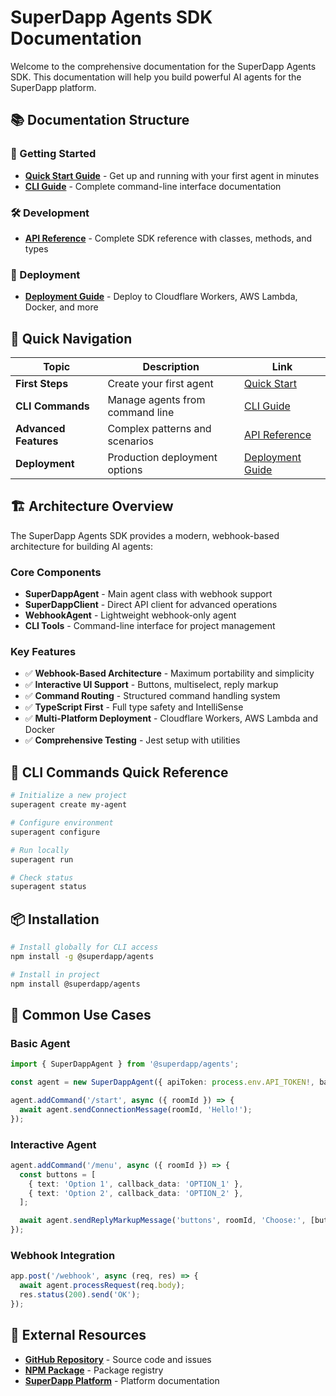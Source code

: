 # SuperDapp Agents SDK Documentation

Welcome to the comprehensive documentation for the SuperDapp Agents SDK. This documentation will help you build powerful AI agents for the SuperDapp platform.

## 📚 Documentation Structure

### 🚀 Getting Started

- **[Quick Start Guide](./quick-start.md)** - Get up and running with your first agent in minutes
- **[CLI Guide](./cli-guide.md)** - Complete command-line interface documentation

### 🛠️ Development

- **[API Reference](./api-reference.md)** - Complete SDK reference with classes, methods, and types

### 🚀 Deployment

- **[Deployment Guide](./deployment.md)** - Deploy to Cloudflare Workers, AWS Lambda, Docker, and more

## 🎯 Quick Navigation

| Topic                 | Description                     | Link                                |
| --------------------- | ------------------------------- | ----------------------------------- |
| **First Steps**       | Create your first agent         | [Quick Start](./quick-start.md)     |
| **CLI Commands**      | Manage agents from command line | [CLI Guide](./cli-guide.md)         |
| **Advanced Features** | Complex patterns and scenarios  | [API Reference](./api-reference.md) |
| **Deployment**        | Production deployment options   | [Deployment Guide](./deployment.md) |

## 🏗️ Architecture Overview

The SuperDapp Agents SDK provides a modern, webhook-based architecture for building AI agents:

### Core Components

- **SuperDappAgent** - Main agent class with webhook support
- **SuperDappClient** - Direct API client for advanced operations
- **WebhookAgent** - Lightweight webhook-only agent
- **CLI Tools** - Command-line interface for project management

### Key Features

- ✅ **Webhook-Based Architecture** - Maximum portability and simplicity
- ✅ **Interactive UI Support** - Buttons, multiselect, reply markup
- ✅ **Command Routing** - Structured command handling system
- ✅ **TypeScript First** - Full type safety and IntelliSense
- ✅ **Multi-Platform Deployment** - Cloudflare Workers, AWS Lambda and Docker
- ✅ **Comprehensive Testing** - Jest setup with utilities

## 🚦 CLI Commands Quick Reference

```bash
# Initialize a new project
superagent create my-agent

# Configure environment
superagent configure

# Run locally
superagent run

# Check status
superagent status
```

## 📦 Installation

```bash
# Install globally for CLI access
npm install -g @superdapp/agents

# Install in project
npm install @superdapp/agents
```

## 🎯 Common Use Cases

### Basic Agent

```typescript
import { SuperDappAgent } from '@superdapp/agents';

const agent = new SuperDappAgent({ apiToken: process.env.API_TOKEN!, baseUrl: process.env.API_BASE_URL });

agent.addCommand('/start', async ({ roomId }) => {
  await agent.sendConnectionMessage(roomId, 'Hello!');
});
```

### Interactive Agent

```typescript
agent.addCommand('/menu', async ({ roomId }) => {
  const buttons = [
    { text: 'Option 1', callback_data: 'OPTION_1' },
    { text: 'Option 2', callback_data: 'OPTION_2' },
  ];

  await agent.sendReplyMarkupMessage('buttons', roomId, 'Choose:', [buttons]);
});
```

### Webhook Integration

```typescript
app.post('/webhook', async (req, res) => {
  await agent.processRequest(req.body);
  res.status(200).send('OK');
});
```

## 🔗 External Resources

- **[GitHub Repository](https://github.com/SuperDapp/superdapp-js)** - Source code and issues
- **[NPM Package](https://www.npmjs.com/package/@superdapp/agents)** - Package registry
- **[SuperDapp Platform](https://superdapp.ai)** - Platform documentation
